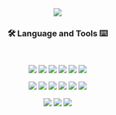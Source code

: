 <!--
**blueland99/blueland99** is a ✨ _special_ ✨ repository because its `README.md` (this file) appears on your GitHub profile.

Here are some ideas to get you started:

- 🔭 I’m currently working on ...
- 🌱 I’m currently learning ...
- 👯 I’m looking to collaborate on ...
- 🤔 I’m looking for help with ...
- 💬 Ask me about ...
- 📫 How to reach me: ...
- 😄 Pronouns: ...
- ⚡ Fun fact: ...
-->


<div align="center">
<img src="https://capsule-render.vercel.app/api?type=waving&color=b0c4de&height=300&section=header&text=welcome&fontSize=90&animation=fadeIn&fontAlignY=38&desc=Yuhyeon's%20GitHub&descAlignY=51&descAlign=62" />

<h3>🛠 Language and Tools ⌨</h3><br>

<img src="https://img.shields.io/badge/Android-69ca00?style=flat&logo=Android&logoColor=white" /> <img src="https://img.shields.io/badge/Android Studio-97ca00?style=flat&logo=AndroidStudio&logoColor=white" /> <img src="https://img.shields.io/badge/Kotlin-5a00ca?style=flat&logo=Kotlin&logoColor=white" /> <img src="https://img.shields.io/badge/Java-ca0000?style=flat&logo=sqlite&logoColor=white" /> <img src="https://img.shields.io/badge/json-000000?style=flat&logo=json&logoColor=white" /> <img src="https://img.shields.io/badge/SQLite-003B57?style=flat&logo=sqlite&logoColor=white" /><p>
<img src="https://img.shields.io/badge/GitHub-494949?style=flat&logo=Github&logoColor=white" /> <img src="https://img.shields.io/badge/postman-FF6C37?style=flat&logo=postman&logoColor=white" /> <img src="https://img.shields.io/badge/notion-000000?style=flat&logo=notion&logoColor=white" /> <img src="https://img.shields.io/badge/figma-3f71ff?style=flat&logo=figma&logoColor=white" /> <img src="https://img.shields.io/badge/slack-4A154B?style=flat&logo=slack&logoColor=white" /> <img src="https://img.shields.io/badge/Jira-0052CC?style=flat&logo=Jira Software&logoColor=white" /><p>
<img src="https://img.shields.io/badge/socket.io-010101?style=flat&logo=socket.io&logoColor=white" /> <img src="https://img.shields.io/badge/WebRTC-333333?style=flat&logo=WebRTC&logoColor=white" /> <img src="https://img.shields.io/badge/PHP-777BB4?style=flat&logo=PHP&logoColor=white" />





</div>
 

